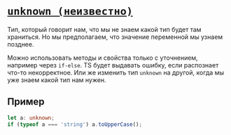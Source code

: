 # [`unknown (неизвестно)`](../index.md)

Тип, который говорит нам, что мы не знаем какой тип будет там храниться. Но мы предполагаем, что значение переменной мы узнаем позднее.

Можно использовать методы и свойства только с уточнением, например через `if-else`. TS будет выдавать ошибку, если распознает что-то некорректное. Или же изменить тип `unknown` на другой, когда мы уже знаем какой тип нам нужен.

## Пример

```ts
let a: unknown;
if (typeof a === 'string') a.toUpperCase();
```
